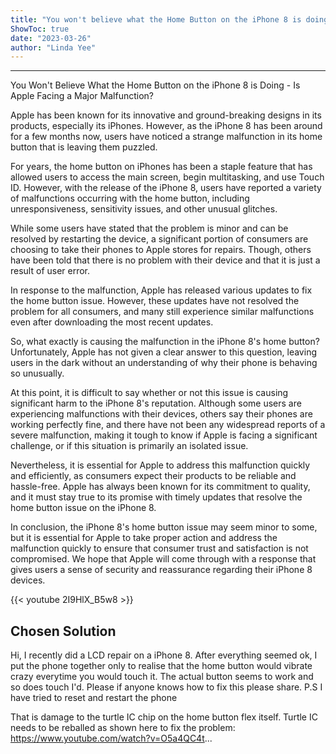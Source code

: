 ```yaml
---
title: "You won't believe what the Home Button on the iPhone 8 is doing - Is Apple facing a major malfunction?"
ShowToc: true 
date: "2023-03-26"
author: "Linda Yee"
---
```

*****
You Won't Believe What the Home Button on the iPhone 8 is Doing - Is Apple Facing a Major Malfunction?

Apple has been known for its innovative and ground-breaking designs in its products, especially its iPhones. However, as the iPhone 8 has been around for a few months now, users have noticed a strange malfunction in its home button that is leaving them puzzled.

For years, the home button on iPhones has been a staple feature that has allowed users to access the main screen, begin multitasking, and use Touch ID. However, with the release of the iPhone 8, users have reported a variety of malfunctions occurring with the home button, including unresponsiveness, sensitivity issues, and other unusual glitches.

While some users have stated that the problem is minor and can be resolved by restarting the device, a significant portion of consumers are choosing to take their phones to Apple stores for repairs. Though, others have been told that there is no problem with their device and that it is just a result of user error.

In response to the malfunction, Apple has released various updates to fix the home button issue. However, these updates have not resolved the problem for all consumers, and many still experience similar malfunctions even after downloading the most recent updates.

So, what exactly is causing the malfunction in the iPhone 8's home button? Unfortunately, Apple has not given a clear answer to this question, leaving users in the dark without an understanding of why their phone is behaving so unusually.

At this point, it is difficult to say whether or not this issue is causing significant harm to the iPhone 8's reputation. Although some users are experiencing malfunctions with their devices, others say their phones are working perfectly fine, and there have not been any widespread reports of a severe malfunction, making it tough to know if Apple is facing a significant challenge, or if this situation is primarily an isolated issue.

Nevertheless, it is essential for Apple to address this malfunction quickly and efficiently, as consumers expect their products to be reliable and hassle-free. Apple has always been known for its commitment to quality, and it must stay true to its promise with timely updates that resolve the home button issue on the iPhone 8.

In conclusion, the iPhone 8's home button issue may seem minor to some, but it is essential for Apple to take proper action and address the malfunction quickly to ensure that consumer trust and satisfaction is not compromised. We hope that Apple will come through with a response that gives users a sense of security and reassurance regarding their iPhone 8 devices.

{{< youtube 2I9HlX_B5w8 >}} 



## Chosen Solution
 Hi,
I recently did a LCD repair on a iPhone 8. After everything seemed ok, I put the phone together only to realise that the home button would vibrate crazy everytime you would touch it. The actual button seems to work and so does touch I'd. Please if anyone knows how to fix this please share.
P.S I have tried to reset and restart the phone

 That is damage to the turtle IC chip on the home button flex itself.
Turtle IC needs to be reballed as shown here to fix the problem:
https://www.youtube.com/watch?v=O5a4QC4t...




